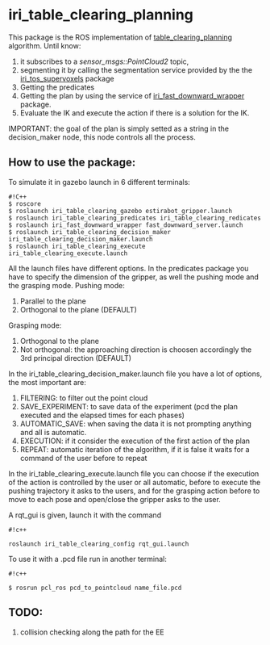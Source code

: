 # iri_table_clearing_planning #

This package is the ROS implementation of [table_clearing_planning](https://bitbucket.org/NicolaCov/table_clearing_planning) algorithm. 
Until know:

1. it subscribes to a *sensor_msgs::PointCloud2* topic,
2. segmenting it by calling the segmentation service provided by the the [iri_tos_supervoxels](https://github.com/NicolaCovallero/iri_tos_supervoxels) package
3. Getting the predicates 
4. Getting the plan by using the service of [iri_fast_downward_wrapper](https://bitbucket.org/NicolaCov/iri_fast_downward_wrapper) package.
5. Evaluate the IK and execute the action if there is a solution for the IK.

IMPORTANT: the goal of the plan is simply setted as a string in the decision_maker node, this node controls all the process.

## How to use the package: ##
To simulate it in gazebo launch in 6 different terminals:
```
#!C++
$ roscore
$ roslaunch iri_table_clearing_gazebo estirabot_gripper.launch
$ roslaunch iri_table_clearing_predicates iri_table_clearing_redicates 
$ roslaunch iri_fast_downward_wrapper fast_downward_server.launch 
$ roslaunch iri_table_clearing_decision_maker iri_table_clearing_decision_maker.launch 
$ roslaunch iri_table_clearing_execute iri_table_clearing_execute.launch 

```
All the launch files have different options. In the predicates package you have to specify the dimension of the gripper, as well the pushing mode and the grasping mode.
Pushing mode:

1. Parallel to the plane
2. Orthogonal to the plane (DEFAULT)

Grasping mode:

1. Orthogonal to the plane 
2. Not orthogonal: the approaching direction is choosen accordingly the 3rd principal direction (DEFAULT)

In the iri_table_clearing_decision_maker.launch file you have a lot of options, the most important are:

1. FILTERING: to filter out the point cloud
2. SAVE_EXPERIMENT: to save data of the experiment (pcd the plan executed and the elapsed times for each phases)
3. AUTOMATIC_SAVE: when saving the data it is not prompting anything and all is automatic.
4. EXECUTION: if it consider the execution of the first action of the plan
5. REPEAT: automatic iteration of the algorithm, if it is false it waits for a command of the user before to repeat

In the iri_table_clearing_execute.launch file you can choose if the execution of the action is controlled by the user or all automatic, before to execute the pushing trajectory it asks to the users, and for the grasping action before to move to each pose and open/close the gripper asks to the user.

A rqt_gui is given, launch it with the command

```
#!c++

roslaunch iri_table_clearing_config rqt_gui.launch
```


To use it with a .pcd file run in another terminal:

```
#!c++

$ rosrun pcl_ros pcd_to_pointcloud name_file.pcd 

```


## TODO: ## 
1. collision checking along the path for the EE